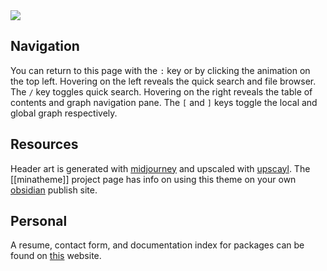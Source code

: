 <img src="https://i.redd.it/vdm4wbwi81la1.jpg" class="header-image">

## Navigation
You can return to this page with the `:` key or by clicking the animation on the top left. Hovering on the left reveals the quick search and file browser. The `/` key toggles quick search. Hovering on the right reveals the table of contents and graph navigation pane.  The `[` and `]` keys toggle the local and global graph respectively. 

## Resources
Header art is generated with [midjourney](https://www.midjourney.com) and upscaled with [upscayl](https://github.com/upscayl/upscayl). The [[minatheme]] project page has info on using this theme on your own [obsidian](https://obsidian.md) publish site.

## Personal
A resume, contact form, and documentation index for packages can be found on [this](https://www.harttraveller.com) website.